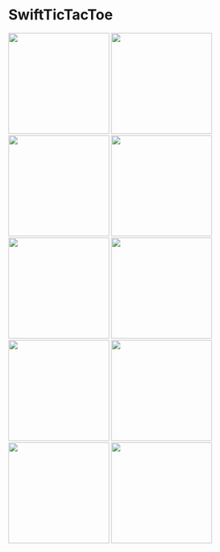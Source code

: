 # SwiftTicTacToe
<img src="https://github.com/RobertRovenko/SwiftTicTacToe/assets/32544623/ce353e06-29a1-4999-8648-f7fd62841d05" width="200">
<img src="https://github.com/RobertRovenko/SwiftTicTacToe/assets/32544623/dfb9b45d-b0af-4e5c-adc4-048a1de54939" width="200">
<img src="https://github.com/RobertRovenko/SwiftTicTacToe/assets/32544623/d95846f9-f57d-48f0-b310-f9092836b821" width="200">
<img src="https://github.com/RobertRovenko/SwiftTicTacToe/assets/32544623/a78c0d60-23e1-49ad-a9ca-7a9b90488942" width="200">
<img src="https://github.com/RobertRovenko/SwiftTicTacToe/assets/32544623/28fe416a-4edb-41f2-99f6-33fcc235a234" width="200">
<img src="https://github.com/RobertRovenko/SwiftTicTacToe/assets/32544623/f3ebfb1d-d8ba-49d3-9f11-f45b1c47f640" width="200">
<img src="https://github.com/RobertRovenko/SwiftTicTacToe/assets/32544623/dadf9dc3-6a7c-4e2c-b522-7e1484b9f7b8" width="200">
<img src="https://github.com/RobertRovenko/SwiftTicTacToe/assets/32544623/471c5d63-1a14-4270-be49-33822c049d62" width="200">
<img src="https://github.com/RobertRovenko/SwiftTicTacToe/assets/32544623/475cc445-dd76-49c6-a9e1-855a3941020c" width="200">
<img src="https://github.com/RobertRovenko/SwiftTicTacToe/assets/32544623/5bd953b1-da57-42f6-9f87-1234dc72a69c" width="200">
